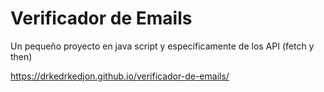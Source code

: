 # Verificador de Emails

Un pequeño proyecto en java script y específicamente de los API (fetch y then)

https://drkedrkedjon.github.io/verificador-de-emails/

